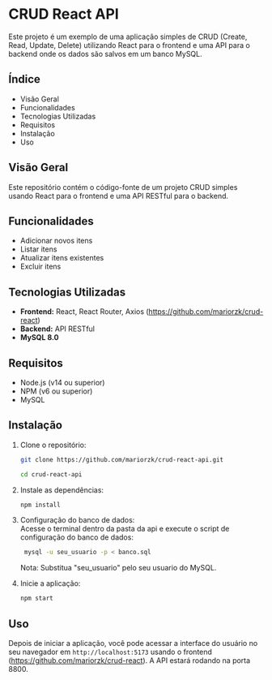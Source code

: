 # CRUD React API

Este projeto é um exemplo de uma aplicação simples de CRUD (Create, Read, Update, Delete) utilizando React para o frontend e uma API para o backend onde os dados são salvos em um banco MySQL.

## Índice

- Visão Geral
- Funcionalidades
- Tecnologias Utilizadas
- Requisitos
- Instalação
- Uso

## Visão Geral

Este repositório contém o código-fonte de um projeto CRUD simples usando React para o frontend e uma API RESTful para o backend.

## Funcionalidades

- Adicionar novos itens
- Listar itens
- Atualizar itens existentes
- Excluir itens

## Tecnologias Utilizadas

- **Frontend:** React, React Router, Axios (https://github.com/mariorzk/crud-react)
- **Backend:** API RESTful
- **MySQL 8.0**

## Requisitos

- Node.js (v14 ou superior)
- NPM (v6 ou superior)
- MySQL

## Instalação

1. Clone o repositório:
    ```bash
    git clone https://github.com/mariorzk/crud-react-api.git
    ```
    ```bash
    cd crud-react-api
    ```

2. Instale as dependências:
    ```bash
    npm install
    ```
3. Configuração do banco de dados:<br>
   Acesse o terminal dentro da pasta da api e execute o script de configuração do banco de dados:
   ```bash
    mysql -u seu_usuario -p < banco.sql
    ```
   Nota: Substitua "seu_usuario" pelo seu usuario do MySQL.
   
4. Inicie a aplicação:
    ```bash
    npm start
    ```

## Uso

Depois de iniciar a aplicação, você pode acessar a interface do usuário no seu navegador em `http://localhost:5173` usando o frontend (https://github.com/mariorzk/crud-react).
A API estará rodando na porta 8800.
